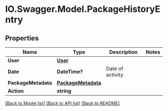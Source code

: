 # IO.Swagger.Model.PackageHistoryEntry
## Properties

Name | Type | Description | Notes
------------ | ------------- | ------------- | -------------
**User** | [**User**](User.md) |  | 
**Date** | **DateTime?** | Date of activity. | 
**PackageMetadata** | [**PackageMetadata**](PackageMetadata.md) |  | 
**Action** | **string** |  | 

[[Back to Model list]](../README.md#documentation-for-models) [[Back to API list]](../README.md#documentation-for-api-endpoints) [[Back to README]](../README.md)

